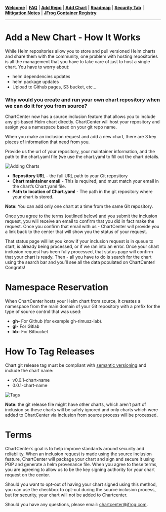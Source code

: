 [__Welcome__](README.md) | [__FAQ__](faq.md) | [__Add Repo__](inclusion.md) | [__Add Chart__](source-inclusion.md) | [__Roadmap__](roadmap.md) | [__Security Tab__](security.md) | [__Mitigation Notes__](securitymitigationspec.md) | [__JFrog Container Registry__](jfrog-cr.md) 

------

# Add a New Chart - How It Works

While Helm repositories allow you to store and pull versioned Helm charts and share them with the community, one problem with hosting repositories is all the management that you have to take care of just to host a single chart. You have to worry about:
* helm dependencies updates
* helm package updates
* Upload to Github pages, S3 bucket, etc...

### Why would you create and run your own chart repository when we can do it for you from source?

ChartCenter now has a source inclusion feature that allows you to include any git-based Helm chart directly. ChartCenter will host your repository and assign you a namespace based on your git repo name. 

When you make an inclusion request and add a new chart, there are 3 key pieces of information that need from you. 

Provide us the url of your repository, your maintainer information, and the path to the chart.yaml file (we use the chart.yaml to fill out the chart details.

![Adding Charts](https://github.com/jfrog/chartcenter/blob/master/docs/img/addchart.png?raw=true)

* **Repository URL** - the full URL path to your Git repository
* **Chart maintainer email** - This is required, and must match your email in the chart’s Chart.yaml file.
* **Path to location of Chart.yaml** - The path in the git repository where your chart is stored.

**Note**: You can add only one chart at a time from the same Git repository.

Once you agree to the terms (outlined below) and you submit the inclusion request, you will receive an email to confirm that you did in fact make the request. Once you confirm that email with us - ChartCenter will provide you a link back to the center that will show you the status of your request. 

That status page will let you know if your inclusion request is in queue to start, is already being processed, or if we ran into an error. Once your chart inclusion request has been fully processed, that status page will confirm that your chart is ready. Then - all you have to do is search for the chart using the search bar and you’ll see all the data populated on ChartCenter! Congrats! 

# Namespace Reservation

When ChartCenter hosts your Helm chart from source, it creates a namespace from the main domain of your Git repository with a prefix for the type of source control that was used:

* **gh-** For Github (for example gh-rimusz-lab).
* **gl-** For Gitlab
* **bb-** For Bitbucket

# How To Tag Releases

Chart git release tag must be compliant with [semantic versioning](https://semver.org/) and include the chart name:
* v0.0.1-chart-name
* 0.0.1-chart-name

![Tags](https://github.com/jfrog/chartcenter/blob/master/docs/img/tag2.png?raw=true)

**Note**: the git release file might have other charts, which aren’t part of inclusion so these charts will be safely ignored and only charts which were added to ChartCenter via inclusion from source process will be processed.

# Terms

ChartCenter’s goal is to help improve standards around security and reliability. When an inclusion request is made using the source inclusion feature, ChartCenter will package your chart and sign and secure it using PGP and generate a helm provenance file. When you agree to these terms, you are agreeing to allow us to be the key signing authority for your chart request on the center.

Should you want to opt-out of having your chart signed using this method, you can use the checkbox to opt-out during the source inclusion process, but for security, your chart will not be added to Chartcenter.

Should you have any questions, please email: chartcenter@jfrog.com.

